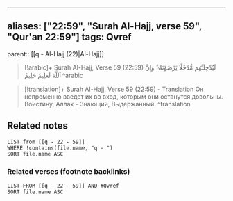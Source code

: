 
---
aliases: ["22:59", "Surah Al-Hajj, verse 59", "Qur'an 22:59"]
tags: Qvref
---

parent:: [[q - Al-Hajj (22)|Al-Hajj]]

> [!arabic]+ Surah Al-Hajj, Verse 59 (22:59)
> <span class="quran-arabic">لَيُدْخِلَنَّهُم مُّدْخَلًا يَرْضَوْنَهُۥ ۗ وَإِنَّ ٱللَّهَ لَعَلِيمٌ حَلِيمٌ</span>
^arabic

> [!translation]+ Surah Al-Hajj, Verse 59 (22:59) - Translation
> Он непременно введет их во вход, которым они останутся довольны. Воистину, Аллах - Знающий, Выдержанный.
^translation



## Related notes
```dataview
LIST from [[q - 22 - 59]]
WHERE !contains(file.name, "q - ")
SORT file.name ASC
```

### Related verses (footnote backlinks)
```dataview
LIST FROM [[q - 22 - 59]] AND #Qvref
SORT file.name ASC
```

